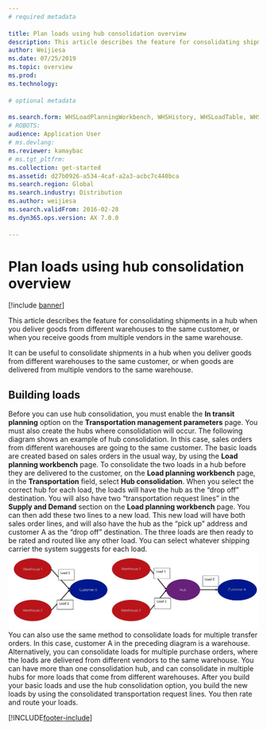 ```yaml
---
# required metadata

title: Plan loads using hub consolidation overview
description: This article describes the feature for consolidating shipments in a hub when you deliver goods from different warehouses to the same customer, or when you receive goods from multiple vendors in the same warehouse.
author: Weijiesa
ms.date: 07/25/2019
ms.topic: overview
ms.prod: 
ms.technology: 

# optional metadata

ms.search.form: WHSLoadPlanningWorkbench, WHSHistory, WHSLoadTable, WHSLoadPlanningListPage, TMSParameters
# ROBOTS: 
audience: Application User
# ms.devlang: 
ms.reviewer: kamaybac
# ms.tgt_pltfrm: 
ms.collection: get-started
ms.assetid: d27b0926-a534-4caf-a2a3-acbc7c440bca
ms.search.region: Global
ms.search.industry: Distribution
ms.author: weijiesa
ms.search.validFrom: 2016-02-28
ms.dyn365.ops.version: AX 7.0.0

---
```


# Plan loads using hub consolidation overview

[!include [banner](../includes/banner.md)]

This article describes the feature for consolidating shipments in a hub when you deliver goods from different warehouses to the same customer, or when you receive goods from multiple vendors in the same warehouse.

It can be useful to consolidate shipments in a hub when you deliver goods from different warehouses to the same customer, or when goods are delivered from multiple vendors to the same warehouse.

## Building loads
Before you can use hub consolidation, you must enable the **In transit planning** option on the **Transportation management parameters** page. You must also create the hubs where consolidation will occur. The following diagram shows an example of hub consolidation. In this case, sales orders from different warehouses are going to the same customer. The basic loads are created based on sales orders in the usual way, by using the **Load planning workbench** page. To consolidate the two loads in a hub before they are delivered to the customer, on the **Load planning workbench** page, in the **Transportation** field, select **Hub consolidation**. When you select the correct hub for each load, the loads will have the hub as the “drop off” destination. You will also have two “transportation request lines” in the **Supply and Demand** section on the **Load planning workbench** page. You can then add these two lines to a new load. This new load will have both sales order lines, and will also have the hub as the “pick up” address and customer A as the “drop off” destination. The three loads are then ready to be rated and routed like any other load. You can select whatever shipping carrier the system suggests for each load. [![Hub consolidation.](./media/hubconsol.jpg)](./media/hubconsol.jpg) You can also use the same method to consolidate loads for multiple transfer orders. In this case, customer A in the preceding diagram is a warehouse. Alternatively, you can consolidate loads for multiple purchase orders, where the loads are delivered from different vendors to the same warehouse. You can have more than one consolidation hub, and can consolidate in multiple hubs for more loads that come from different warehouses. After you build your basic loads and use the hub consolidation option, you build the new loads by using the consolidated transportation request lines. You then rate and route your loads.





[!INCLUDE[footer-include](../../includes/footer-banner.md)]